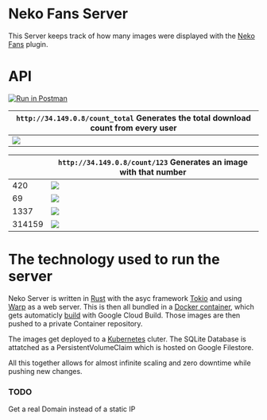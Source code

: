 # Neko Fans Server

This Server keeps track of how many images were displayed with the [Neko Fans](https://github.com/Meisterlala/NekoFans) plugin.

# API
[![Run in Postman](https://run.pstmn.io/button.svg)](https://app.getpostman.com/run-collection/23047093-1b309b0f-b56c-404e-9ff0-7321b09ae2c2?action=collection%2Ffork&collection-url=entityId%3D23047093-1b309b0f-b56c-404e-9ff0-7321b09ae2c2%26entityType%3Dcollection%26workspaceId%3D3f8f09fb-fa15-4552-bd71-a6644cd4e11e)

| `http://34.149.0.8/count_total` Generates the total download count from every user |
| --- |
| ![](http://34.149.0.8/count_total) |

|      | `http://34.149.0.8/count/123` Generates an image with that number |
| ---  | --- |
| 420  | ![](http://34.149.0.8/count/420) |
| 69   | ![](http://34.149.0.8/count/69) |
| 1337 | ![](http://34.149.0.8/count/1337) |
| 314159 | ![](http://34.149.0.8/count/314159) |

# The technology used to run the server

Neko Server is written in [Rust](https://www.rust-lang.org/) with the asyc framework [Tokio](https://tokio.rs/) and using [Warp](https://github.com/seanmonstar/warp) as a web server. This is then all bundled in a [Docker container](Dockerfile), which gets automaticly [build](cloudbuild.yaml) with Google Cloud Build. Those images are then pushed to a private Container repository. 

The images get deployed to a [Kubernetes](https://kubernetes.io/) cluter. The SQLite Database is attatched as a PersistentVolumeClaim which is hosted on Google Filestore.

All this together allows for almost infinite scaling and zero downtime while pushing new changes.

### TODO
Get a real Domain instead of a static IP
